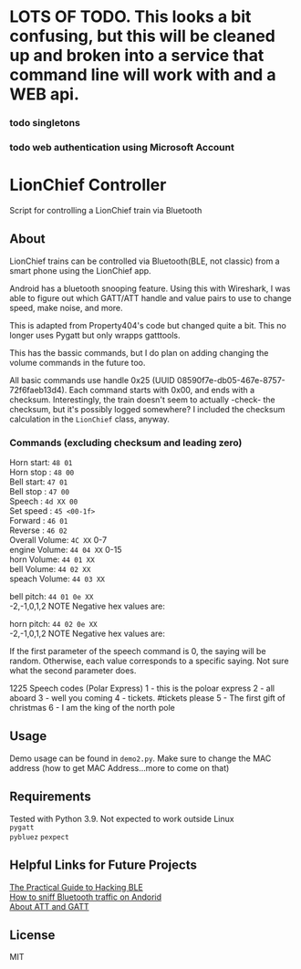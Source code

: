 # LOTS OF TODO.  This looks a bit confusing, but this will be cleaned up and broken into a service that command line will work with and a WEB api.
### todo singletons
### todo web authentication using Microsoft Account

# LionChief Controller
Script for controlling a LionChief train via Bluetooth

## About
LionChief trains can be controlled via Bluetooth(BLE, not classic) from a smart phone
using the LionChief app.  

Android has a bluetooth snooping feature. Using this with Wireshark, I was able
to figure out which GATT/ATT handle and value pairs to use to change speed, 
make noise, and more.  

This is adapted from Property404's code but changed quite a bit.  This no longer uses Pygatt but only wrapps gatttools.

This has the bassic commands, but I do plan on adding changing the volume commands in the future too.

All basic commands use handle 0x25 (UUID 08590f7e-db05-467e-8757-72f6faeb13d4).
Each command starts with 0x00, and ends with a checksum. Interestingly, the
train doesn't seem to actually -check- the checksum, but it's possibly logged
somewhere? I included the checksum calculation in the `LionChief` class, anyway.  

### Commands (excluding checksum and leading zero)
Horn start: `48 01`  
Horn stop : `48 00`  
Bell start: `47 01`  
Bell stop : `47 00`  
Speech    : `4d XX 00`  
Set speed : `45 <00-1f>`  
Forward   : `46 01`  
Reverse   : `46 02`  
Overall Volume: `4C XX`  0-7  
engine Volume: `44 04 XX` 0-15  
horn Volume:  `44 01 XX`  
bell Volume: `44 02 XX`    
speach Volume: `44 03 XX` 

bell pitch: `44 01 0e XX`  
-2,-1,0,1,2 NOTE Negative hex values are:

horn pitch: `44 02 0e XX`  
-2,-1,0,1,2 NOTE Negative hex values are:

If the first parameter of the speech command is 0, the saying will be random.
Otherwise, each value corresponds to a specific saying. Not sure what the
second parameter does.

1225 Speech codes (Polar Express)
1 - this is the poloar express
2 - all aboard
3 - well you coming
4 - tickets.  #tickets please
5 - The first gift of christmas
6 - I am the king of the north pole

## Usage
Demo usage can be found in `demo2.py`. Make sure to change the MAC address
(how to get MAC Address...more to come on that)

## Requirements
Tested with Python 3.9. Not expected to work outside Linux  
`pygatt`  
`pybluez`
`pexpect`

## Helpful Links for Future Projects
[The Practical Guide to Hacking BLE](https://blog.attify.com/the-practical-guide-to-hacking-bluetooth-low-energy/)  
[How to sniff Bluetooth traffic on Andorid](https://stackoverflow.com/questions/23877761/sniffing-logging-your-own-android-bluetooth-traffic)  
[About ATT and GATT](https://epxx.co/artigos/bluetooth_gatt.html)

## License
MIT
